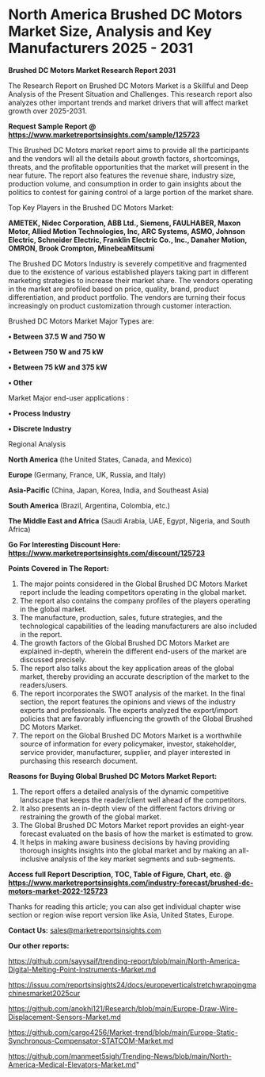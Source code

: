 # North America Brushed DC Motors Market Size, Analysis and Key Manufacturers 2025 - 2031

<strong>Brushed DC Motors Market Research Report 2031</strong>

The Research Report on Brushed DC Motors Market is a Skillful and Deep Analysis of the Present Situation and Challenges. This research report also analyzes other important trends and market drivers that will affect market growth over 2025-2031.

<strong>Request Sample Report @ <a href=https://www.marketreportsinsights.com/sample/125723>https://www.marketreportsinsights.com/sample/125723</a></strong>

This Brushed DC Motors market report aims to provide all the participants and the vendors will all the details about growth factors, shortcomings, threats, and the profitable opportunities that the market will present in the near future. The report also features the revenue share, industry size, production volume, and consumption in order to gain insights about the politics to contest for gaining control of a large portion of the market share.

Top Key Players in the Brushed DC Motors Market:

<strong>AMETEK, Nidec Corporation, ABB Ltd., Siemens, FAULHABER, Maxon Motor, Allied Motion Technologies, Inc, ARC Systems, ASMO, Johnson Electric, Schneider Electric, Franklin Electric Co., Inc., Danaher Motion, OMRON, Brook Crompton, MinebeaMitsumi</strong>

The Brushed DC Motors Industry is severely competitive and fragmented due to the existence of various established players taking part in different marketing strategies to increase their market share. The vendors operating in the market are profiled based on price, quality, brand, product differentiation, and product portfolio. The vendors are turning their focus increasingly on product customization through customer interaction.

Brushed DC Motors Market Major Types are:

<strong>• Between 37.5 W and 750 W

• Between 750 W and 75 kW

• Between 75 kW and 375 kW

• Other</strong>

Market Major end-user applications :

<strong>• Process Industry

• Discrete Industry</strong>

Regional Analysis

</u><strong><b>North America</b></strong> (the United States, Canada, and Mexico)

<strong><b>Europe </b></strong>(Germany, France, UK, Russia, and Italy)

<strong><b>Asia-Pacific</b></strong> (China, Japan, Korea, India, and Southeast Asia)

<strong><b>South America</b></strong> (Brazil, Argentina, Colombia, etc.)

<strong><b>The Middle East and Africa</b></strong> (Saudi Arabia, UAE, Egypt, Nigeria, and South Africa)

<strong>Go For Interesting Discount Here: <a href=https://www.marketreportsinsights.com/discount/125723>https://www.marketreportsinsights.com/discount/125723</a></strong>

<strong>Points Covered in The Report:</strong>
<ol>
  <li>The major points considered in the Global Brushed DC Motors Market report include the leading competitors operating in the global market.</li>
  <li>The report also contains the company profiles of the players operating in the global market.</li>
  <li>The manufacture, production, sales, future strategies, and the technological capabilities of the leading manufacturers are also included in the report.</li>
  <li>The growth factors of the Global Brushed DC Motors Market are explained in-depth, wherein the different end-users of the market are discussed precisely.</li>
  <li>The report also talks about the key application areas of the global market, thereby providing an accurate description of the market to the readers/users.</li>
  <li>The report incorporates the SWOT analysis of the market. In the final section, the report features the opinions and views of the industry experts and professionals. The experts analyzed the export/import policies that are favorably influencing the growth of the Global Brushed DC Motors Market.</li>
  <li>The report on the Global Brushed DC Motors Market is a worthwhile source of information for every policymaker, investor, stakeholder, service provider, manufacturer, supplier, and player interested in purchasing this research document.</li>
</ol>
<strong>Reasons for Buying Global Brushed DC Motors Market Report:</strong>

<ol>
  <li>The report offers a detailed analysis of the dynamic competitive landscape that keeps the reader/client well ahead of the competitors.</li>
  <li>It also presents an in-depth view of the different factors driving or restraining the growth of the global market.</li>
  <li>The Global Brushed DC Motors Market report provides an eight-year forecast evaluated on the basis of how the market is estimated to grow.</li>
  <li>It helps in making aware business decisions by having providing thorough insights insights into the global market and by making an all-inclusive analysis of the key market segments and sub-segments.</li>
</ol>
<strong>Access full Report Description, TOC, Table of Figure, Chart, etc. @ <a href=https://www.marketreportsinsights.com/industry-forecast/brushed-dc-motors-market-2022-125723>https://www.marketreportsinsights.com/industry-forecast/brushed-dc-motors-market-2022-125723</a></strong>


Thanks for reading this article; you can also get individual chapter wise section or region wise report version like Asia, United States, Europe.

<strong>Contact Us:</strong>
sales@marketreportsinsights.com

<strong>Our other reports:</strong>

<a href=https://github.com/sayysaif/trending-report/blob/main/North-America-Digital-Melting-Point-Instruments-Market.md>https://github.com/sayysaif/trending-report/blob/main/North-America-Digital-Melting-Point-Instruments-Market.md</a>

<a href=https://issuu.com/reportsinsights24/docs/europeverticalstretchwrappingmachinesmarket2025cur>https://issuu.com/reportsinsights24/docs/europeverticalstretchwrappingmachinesmarket2025cur</a>

<a href=https://github.com/anokhi121/Research/blob/main/Europe-Draw-Wire-Displacement-Sensors-Market.md>https://github.com/anokhi121/Research/blob/main/Europe-Draw-Wire-Displacement-Sensors-Market.md</a>

<a href=https://github.com/cargo4256/Market-trend/blob/main/Europe-Static-Synchronous-Compensator-STATCOM-Market.md>https://github.com/cargo4256/Market-trend/blob/main/Europe-Static-Synchronous-Compensator-STATCOM-Market.md</a>

<a href=https://github.com/manmeet5sigh/Trending-News/blob/main/North-America-Medical-Elevators-Market.md>https://github.com/manmeet5sigh/Trending-News/blob/main/North-America-Medical-Elevators-Market.md</a>"
